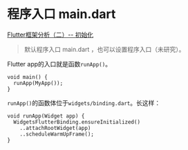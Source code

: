 # 程序入口 main.dart

[Flutter框架分析（二）-- 初始化](https://juejin.im/post/6844903792006135821#heading-0)

> 默认程序入口 main.dart ，也可以设置程序入口（未研究）。



Flutter app的入口就是函数`runApp()`。

```
void main() {
  runApp(MyApp());
}
```

`runApp()`的函数体位于`widgets/binding.dart`。长这样：

```
void runApp(Widget app) {
  WidgetsFlutterBinding.ensureInitialized()
    ..attachRootWidget(app)
    ..scheduleWarmUpFrame();
}
```

